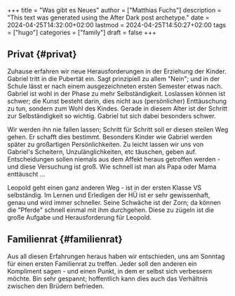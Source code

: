 +++
title = "Was gibt es Neues"
author = ["Matthias Fuchs"]
description = "This text was generated using the After Dark post archetype."
date = 2024-04-25T14:32:00+02:00
lastmod = 2024-04-25T14:50:27+02:00
tags = ["hugo"]
categories = ["family"]
draft = false
+++

## Privat {#privat}

Zuhause erfahren wir neue Herausforderungen in der Erziehung der Kinder. Gabriel tritt in die Pubertät ein. Sagt prinzipiell zu allem "Nein"; und in der Schule lässt er nach einem ausgezeichneten ersten Semester etwas nach. Gabriel ist wohl in der Phase zu mehr Selbständigkeit. Loslassen können ist schwer; die Kunst besteht darin, dies nicht aus (persönlicher) Enttäuschung zu tun, sondern zum Wohl des Kindes. Gerade in diesem Alter ist der Schritt zur Selbständigkeit so wichtig. Gabriel tut sich dabei besonders schwer.

Wir werden ihn nie fallen lassen; Schritt für Schritt soll er diesen steilen Weg gehen. Er schafft dies bestimmt. Besonders Kinder wie Gabriel werden später zu großartigen Persönlichkeiten. Zu leicht lassen wir uns von Gabriel's Scheitern, Unzulänglichkeiten, etc täuschen, geben auf. Entscheidungen sollen niemals aus dem Affekt heraus getroffen werden - und diese Versuchung ist groß. Wie schnell ist man als Papa oder Mama enttäuscht ...

Leopold geht einen ganz anderen Weg - ist in der ersten Klasse VS selbständig. Im Lernen und Erledigen der HÜ ist er sehr gewissenhaft, genau und wird immer schneller. Seine Schwäche ist der Zorn; da können die "Pferde" schnell einmal mit ihm durchgehen. Diese zu zügeln ist die große Aufgabe und Herausforderung für Leopold.


## Familienrat {#familienrat}

Aus all diesen Erfahrungen heraus haben wir entschieden, uns am Sonntag für einen ersten Familienrat zu treffen. Jeder soll den anderen ein Kompliment sagen - und einen Punkt, in dem er selbst sich verbessern möchte. Bin sehr gespannt; hoffentlich kann dies auch das Verhältnis zwischen den Brüdern befrieden.
